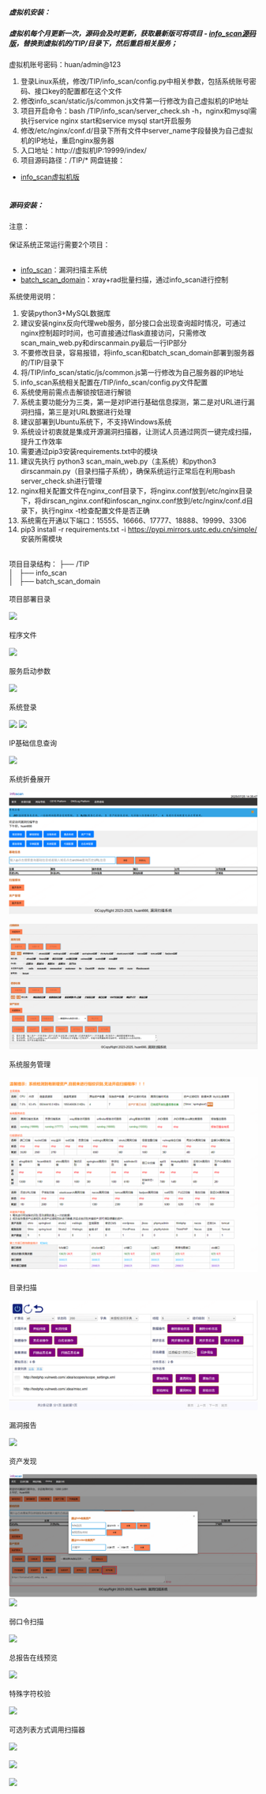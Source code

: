 ##### 虚拟机安装：
##### 虚拟机每个月更新一次，源码会及时更新，获取最新版可将项目 - [info_scan源码版](https://github.com/huan-cdm/info_scan)，替换到虚拟机的/TIP/目录下，然后重启相关服务；
虚拟机账号密码：huan/admin@123<br>
1. 登录Linux系统，修改/TIP/info_scan/config.py中相关参数，包括系统账号密码、接口key的配置都在这个文件<br>
2. 修改info_scan/static/js/common.js文件第一行修改为自己虚拟机的IP地址<br>
3. 项目开启命令：bash /TIP/info_scan/server_check.sh -h，nginx和mysql需执行service nginx start和service mysql start开启服务<br>
4. 修改/etc/nginx/conf.d/目录下所有文件中server_name字段替换为自己虚拟机的IP地址，重启nginx服务器<br>
5. 入口地址：http://虚拟机IP:19999/index/<br>
6. 项目源码路径：/TIP/*
网盘链接：<br>
- [info_scan虚拟机版](https://pan.baidu.com/s/19EPOyjgf0JxbbOYymUr2vg?pwd=sufy)
<br><br>

##### 源码安装：
注意：<br><br>
保证系统正常运行需要2个项目：<br><br>
- [info_scan](https://github.com/huan-cdm/info_scan)：漏洞扫描主系统<br>
- [batch_scan_domain](https://github.com/huan-cdm/batch_scan_domain)：xray+rad批量扫描，通过info_scan进行控制<br>

系统使用说明：
1. 安装python3+MySQL数据库<br>
2. 建议安装nginx反向代理web服务，部分接口会出现查询超时情况，可通过nginx控制超时时间，也可直接通过flask直接访问，只需修改scan_main_web.py和dirscanmain.py最后一行IP部分<br>
3. 不要修改目录，容易报错，将info_scan和batch_scan_domain部署到服务器的/TIP/目录下<br>
4. 将/TIP/info_scan/static/js/common.js第一行修改为自己服务器的IP地址<br>
5. info_scan系统相关配置在/TIP/info_scan/config.py文件配置<br>
6. 系统使用前需点击解锁按钮进行解锁<br>
7. 系统主要功能分为三类，第一是对IP进行基础信息探测，第二是对URL进行漏洞扫描，第三是对URL数据进行处理<br>
8. 建议部署到Ubuntu系统下，不支持Windows系统<br>
9. 系统设计初衷就是集成开源漏洞扫描器，让测试人员通过网页一键完成扫描，提升工作效率<br>
10. 需要通过pip3安装requirements.txt中的模块<br>
11. 建议先执行 python3 scan_main_web.py（主系统）和python3 dirscanmain.py（目录扫描子系统），确保系统运行正常后在利用bash server_check.sh进行管理<br>
12. nginx相关配置文件在nginx_conf目录下，将nginx.conf放到/etc/nginx目录下，将dirscan_nginx.conf和infoscan_nginx.conf放到/etc/nginx/conf.d目录下，执行nginx -t检查配置文件是否正确<br>
13. 系统需在开通以下端口：15555、16666、17777、18888、19999、3306<br>
14. pip3 install -r requirements.txt -i https://pypi.mirrors.ustc.edu.cn/simple/ 安装所需模块<br><br>

项目目录结构：
├── /TIP<br>
│   ├── info_scan<br>
│   ├── batch_scan_domain<br><br>
项目部署目录<br><br>
<img src="https://raw.githubusercontent.com/huan-cdm/info_scan/main/images/project.png"/><br><br>
程序文件<br><br>
<img src="https://raw.githubusercontent.com/huan-cdm/info_scan/main/images/code.png"/><br><br>
服务启动参数<br><br>
<img src="https://raw.githubusercontent.com/huan-cdm/info_scan/main/images/backservicemanage.png"/><br><br>
系统登录<br><br>
<img src="https://raw.githubusercontent.com/huan-cdm/info_scan/main/images/login1.jpg"/>
<img src="https://raw.githubusercontent.com/huan-cdm/info_scan/main/images/login2.jpg"/><br><br>
IP基础信息查询<br><br>
<img src="https://raw.githubusercontent.com/huan-cdm/info_scan/main/images/ipbasicinfo.png"/><br><br>
系统折叠展开<br><br>
<img src="https://raw.githubusercontent.com/huan-cdm/info_scan/main/images/zhedie.png"/><br><br>
<img src="https://raw.githubusercontent.com/huan-cdm/info_scan/main/images/zhankai.png"/><br><br>
系统服务管理<br><br>
<img src="https://raw.githubusercontent.com/huan-cdm/info_scan/main/images/service.png"/><br><br>
目录扫描<br><br>
<img src="https://raw.githubusercontent.com/huan-cdm/info_scan/main/images/dirscanpic.jpg"/><br><br>
漏洞报告<br><br>
<img src="https://raw.githubusercontent.com/huan-cdm/info_scan/main/images/report.png"/><br><br>
资产发现<br><br>
<img src="https://raw.githubusercontent.com/huan-cdm/info_scan/main/images/assetfind1.png"/>
<img src="https://raw.githubusercontent.com/huan-cdm/info_scan/main/images/assetfind2.png" /><br><br>
弱口令扫描<br><br>
<img src="https://raw.githubusercontent.com/huan-cdm/info_scan/main/images/weakpasswd.png" /><br><br>
总报告在线预览<br><br>
<img src="https://raw.githubusercontent.com/huan-cdm/info_scan/main/images/onlineyulan.jpg" /><br><br>
特殊字符校验<br><br>
<img src="https://raw.githubusercontent.com/huan-cdm/info_scan/main/images/saferule.png" /><br><br>
可选列表方式调用扫描器<br><br>
<img src="https://raw.githubusercontent.com/huan-cdm/info_scan/main/images/checkinfoscan.png" /><br><br>
<img src="https://raw.githubusercontent.com/huan-cdm/info_scan/main/images/infoscan_time.png" /><br><br>
<img src="https://raw.githubusercontent.com/huan-cdm/info_scan/main/images/vulnscan_time.png" /><br><br>